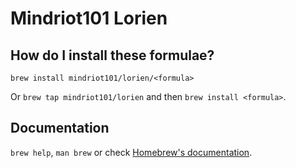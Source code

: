 # Mindriot101 Lorien

## How do I install these formulae?

`brew install mindriot101/lorien/<formula>`

Or `brew tap mindriot101/lorien` and then `brew install <formula>`.

## Documentation

`brew help`, `man brew` or check [Homebrew's documentation](https://docs.brew.sh).
